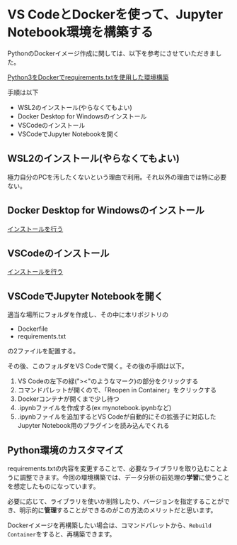 # VS CodeとDockerを使って、Jupyter Notebook環境を構築する

PythonのDockerイメージ作成に関しては、以下を参考にさせていただきました。

[Python3をDockerでrequirements.txtを使用した環境構築](https://note.com/hiropython/n/n83554165d43c)

手順は以下

- WSL2のインストール(やらなくてもよい)
- Docker Desktop for Windowsのインストール
- VSCodeのインストール
- VSCodeでJupyter Notebookを開く

## WSL2のインストール(やらなくてもよい)

極力自分のPCを汚したくないという理由で利用。それ以外の理由では特に必要ない。

## Docker Desktop for Windowsのインストール

[インストールを行う](https://docs.docker.jp/docker-for-windows/install.html)

## VSCodeのインストール

[インストールを行う](https://www.javadrive.jp/vscode/install/index1.html)

## VSCodeでJupyter Notebookを開く

適当な場所にフォルダを作成し、その中に本リポジトリの

- Dockerfile
- requirements.txt

の2ファイルを配置する。

その後、このフォルダをVS Codeで開く。その後の手順は以下。

1. VS Codeの左下の緑("><"のようなマーク)の部分をクリックする
2. コマンドパレットが開くので、「Reopen in Container」をクリックする
3. Dockerコンテナが開くまで少し待つ
4. .ipynbファイルを作成する(ex mynotebook.ipynbなど)
5. .ipynbファイルを追加するとVS Codeが自動的にその拡張子に対応したJupyter Notebook用のプラグインを読み込んでくれる

## Python環境のカスタマイズ

requirements.txtの内容を変更することで、必要なライブラリを取り込むことように調整できます。今回の環境構築では、データ分析の前処理の**学習**に使うことを想定したものになっています。

必要に応じて、ライブラリを使いか削除したり、バージョンを指定することができ、明示的に**管理**することができるのがこの方法のメリットだと思います。

Dockerイメージを再構築したい場合は、コマンドパレットから、`Rebuild Container`をすると、再構築できます。
